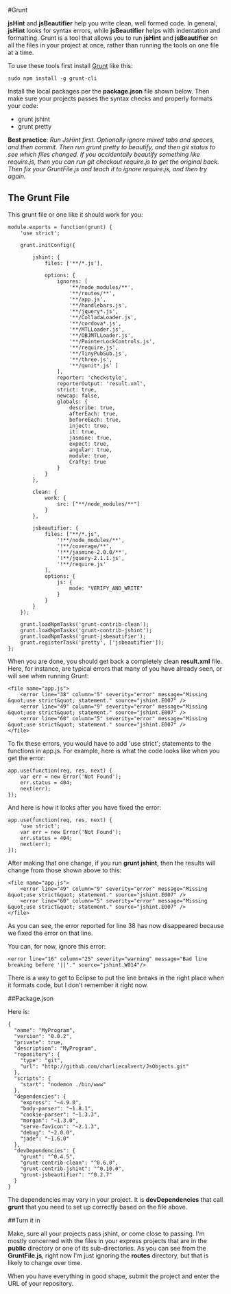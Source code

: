 #Grunt

**jsHint** and **jsBeautifier** help you write clean, well formed code. In general, **jsHint** looks for syntax errors, while **jsBeautifier** helps with indentation and formatting. Grunt is a tool that allows you to run **jsHint** and **jsBeautifier** on all the files in your project at once, rather than running the tools on one file at a time.

To use these tools first install [Grunt](http://gruntjs.com/) like this:

    sudo npm install -g grunt-cli

Install the local packages per the **package.json** file shown below. Then make sure your projects passes the syntax checks and properly formats your code:

- grunt jshint
- grunt pretty

**Best practice**: *Run JsHint first. Optionally ignore mixed tabs and spaces, and then commit. Then run grunt pretty to beautify, and then git status to see which files changed. If you accidentally beautify something like require.js, then you can run git checkout require.js to get the original back. Then fix your GruntFile.js and teach it to ignore require.js, and then try again.*

## The Grunt File

This grunt file or one like it should work for you:

```
module.exports = function(grunt) {
    'use strict';

    grunt.initConfig({

        jshint: {
            files: ['**/*.js'],

            options: {
                ignores: [
                    '**/node_modules/**',
                    '**/routes/**',
                    '**/app.js',
                    '**/handlebars.js',
                    '**/jquery*.js',
                    '**/ColladaLoader.js',
                    '**/cordova*.js',
                    '**/MTLLoader.js',
                    '**/OBJMTLLoader.js',
                    '**/PointerLockControls.js',
                    '**/require.js',
                    '**/TinyPubSub.js',
                    '**/three.js',
                    '**/qunit*.js' ]
                ],
                reporter: 'checkstyle',
                reporterOutput: 'result.xml',
                strict: true,
                newcap: false,
                globals: {
                    describe: true,
                    afterEach: true,
                    beforeEach: true,
                    inject: true,
                    it: true,
                    jasmine: true,
                    expect: true,
                    angular: true,
                    module: true,
                    Crafty: true
                }
            }
        },

        clean: {
            work: {
                src: ["**/node_modules/**"]
            }
        },

        jsbeautifier: {
            files: ["**/*.js",
                '!**/node_modules/**',
                '!**/coverage/**',
                '!**/jasmine-2.0.0/**',
                '!**/jquery-2.1.1.js',
                '!**/require.js'
            ],
            options: {
                js: {
                    mode: "VERIFY_AND_WRITE"
                }
            }
        }
    });

    grunt.loadNpmTasks('grunt-contrib-clean');
    grunt.loadNpmTasks('grunt-contrib-jshint');
    grunt.loadNpmTasks('grunt-jsbeautifier');
    grunt.registerTask('pretty', ['jsbeautifier']);
};
```

When you are done, you should get back a completely clean **result.xml** file. Here, for instance, are typical errors that many of you have already seen, or will see when running Grunt:

```
<file name="app.js">
    <error line="38" column="5" severity="error" message="Missing &quot;use strict&quot; statement." source="jshint.E007" />
    <error line="49" column="9" severity="error" message="Missing &quot;use strict&quot; statement." source="jshint.E007" />
    <error line="60" column="5" severity="error" message="Missing &quot;use strict&quot; statement." source="jshint.E007" />
</file>
```

To fix these errors, you would have to add 'use strict'; statements to the functions in app.js. For example, here is what the code looks like when you get the error:

```
app.use(function(req, res, next) {
    var err = new Error('Not Found');
    err.status = 404;
    next(err);
});
```

And here is how it looks after you have fixed the error:

```
app.use(function(req, res, next) {
    'use strict';
    var err = new Error('Not Found');
    err.status = 404;
    next(err);
});
```

After making that one change, if you run **grunt jshint**, then the results will change from those shown above to this:

```
<file name="app.js">
    <error line="49" column="9" severity="error" message="Missing &quot;use strict&quot; statement." source="jshint.E007" />
    <error line="60" column="5" severity="error" message="Missing &quot;use strict&quot; statement." source="jshint.E007" />
</file>
```

As you can see, the error reported for line 38 has now disappeared because we fixed the error on that line.

You can, for now, ignore this error:

```
<error line="16" column="25" severity="warning" message="Bad line breaking before '||'." source="jshint.W014"/>
```

There is a way to get to Eclipse to put the line breaks in the right place when it formats code, but I don't remember it right now.


##Package.json

Here is:


```
{
  "name": "MyProgram",
  "version": "0.0.2",
  "private": true,
  "description": "MyProgram",
  "repository": {
    "type": "git",
    "url": "http://github.com/charliecalvert/JsObjects.git"
  },
  "scripts": {
    "start": "nodemon ./bin/www"
  },
  "dependencies": {
    "express": "~4.9.0",
    "body-parser": "~1.8.1",
    "cookie-parser": "~1.3.3",
    "morgan": "~1.3.0",
    "serve-favicon": "~2.1.3",
    "debug": "~2.0.0",
    "jade": "~1.6.0"
  },
  "devDependencies": {
    "grunt": "^0.4.5",
    "grunt-contrib-clean": "^0.6.0",
    "grunt-contrib-jshint": "^0.10.0",
    "grunt-jsbeautifier": "^0.2.7"
  }
}
```

The dependencies may vary in your project. It is **devDependencies** that call **grunt** that you need to set up correctly based on the file above.

##Turn it in

Make, sure all your projects pass jshint, or come close to passing. I'm mostly concerned with the files in your express projects that are in the **public** directory or one of its sub-directories. As you can see from the **GruntFile.js**, right now I'm just ignoring the **routes** directory, but that is likely to change over time.

When you have everything in good shape, submit the project and enter the URL of your repository.